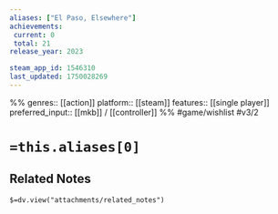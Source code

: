 ```yaml
---
aliases: ["El Paso, Elsewhere"]
achievements:
 current: 0
 total: 21
release_year: 2023

steam_app_id: 1546310
last_updated: 1750028269
---
```

%%
genres:: [[action]]
platform:: [[steam]]
features:: [[single player]]
preferred_input:: [[mkb]] / [[controller]]
%%
#game/wishlist
#v3/2

# `=this.aliases[0]`
## Related Notes
`$=dv.view("attachments/related_notes")`